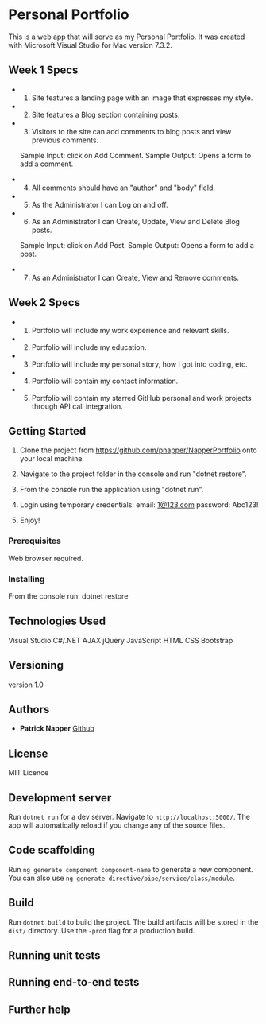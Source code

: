 # Personal Portfolio

This is a web app that will serve as my Personal Portfolio. It was created with Microsoft Visual Studio for Mac version 7.3.2.

## Week 1 Specs

 * 1. Site features a landing page with an image that expresses my style.
   
 * 2. Site features a Blog section containing posts.

 * 3. Visitors to the site can add comments to blog posts and view previous comments.

    Sample Input: click on Add Comment.
    Sample Output: Opens a form to add a comment.

 * 4. All comments should have an "author" and "body" field.

 * 5. As the Administrator I can Log on and off.

 * 6. As an Administrator I can Create, Update, View and Delete Blog posts.

    Sample Input: click on Add Post.
    Sample Output: Opens a form to add a post.

 * 7. As an Administrator I can Create, View and Remove comments.

## Week 2 Specs

 * 1. Portfolio will include my work experience and relevant skills.

 * 2. Portfolio will include my education.

 * 3. Portfolio will include my personal story, how I got into coding, etc.

 * 4. Portfolio will contain my contact information.

 * 5. Portfolio will contain my starred GitHub personal and work projects through API call integration.


## Getting Started

 1. Clone the project from https://github.com/pnapper/NapperPortfolio onto your local machine.

 2. Navigate to the project folder in the console and run "dotnet restore".

 6. From the console run the application using "dotnet run".

 7. Login using temporary credentials: 
                                        email: 1@123.com
                                        password: Abc123!
 7. Enjoy!

### Prerequisites

 Web browser required.

### Installing

 From the console run:
 dotnet restore

## Technologies Used

 Visual Studio
 C#/.NET
 AJAX
 jQuery
 JavaScript
 HTML
 CSS
 Bootstrap

 ## Versioning

 version 1.0

 ## Authors

 * **Patrick Napper**  [Github](https://github.com/pnapper)

 ## License

 MIT Licence

## Development server

Run `dotnet run` for a dev server. Navigate to `http://localhost:5000/`. The app will automatically reload if you change any of the source files.

## Code scaffolding

Run `ng generate component component-name` to generate a new component. You can also use `ng generate directive/pipe/service/class/module`.

## Build

Run `dotnet build` to build the project. The build artifacts will be stored in the `dist/` directory. Use the `-prod` flag for a production build.

## Running unit tests



## Running end-to-end tests



## Further help

